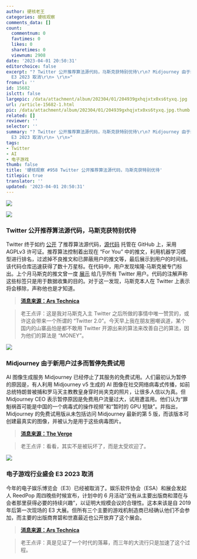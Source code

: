 ```yaml
---
author: 硬核老王
categories: 硬核观察
comments_data: []
count:
  commentnum: 0
  favtimes: 0
  likes: 0
  sharetimes: 0
  viewnum: 2908
date: '2023-04-01 20:50:31'
editorchoice: false
excerpt: "? Twitter 公开推荐算法源代码，马斯克获特别优待\r\n? Midjourney 由于新用户过多而暂停免费试用\r\n? 电子游戏行业盛会
  E3 2023 取消\r\n» \r\n»"
fromurl: ''
id: 15682
islctt: false
largepic: /data/attachment/album/202304/01/204939gxhqjxtx0xs6tyxq.jpg
url: /article-15682-1.html
pic: /data/attachment/album/202304/01/204939gxhqjxtx0xs6tyxq.jpg.thumb.jpg
related: []
reviewer: ''
selector: ''
summary: "? Twitter 公开推荐算法源代码，马斯克获特别优待\r\n? Midjourney 由于新用户过多而暂停免费试用\r\n? 电子游戏行业盛会
  E3 2023 取消\r\n» \r\n»"
tags:
- Twitter
- AI
- 电子游戏
thumb: false
title: '硬核观察 #958 Twitter 公开推荐算法源代码，马斯克获特别优待'
titlepic: true
translator: ''
updated: '2023-04-01 20:50:31'
---
```


![](/data/attachment/album/202304/01/204939gxhqjxtx0xs6tyxq.jpg)


![](/data/attachment/album/202304/01/204949dqnokgcqohr305dn.jpg)


### Twitter 公开推荐算法源代码，马斯克获特别优待


Twitter 终于如约 [公开](https://blog.twitter.com/en_us/topics/company/2023/a-new-era-of-transparency-for-twitter) 了推荐算法源代码，[源代码](https://github.com/twitter/the-algorithm) 托管在 GitHub 上，采用 AGPLv3 许可证。推荐算法控制着出现在 “For You” 中的推文，利用机器学习模型进行排名，过滤掉不良推文和已屏蔽用户的推文等，最后展示到用户的时间线。该代码仓库迅速获得了数十万星标。在代码中，用户发现埃隆·马斯克被专门标出。上个月马斯克的推文曾一度 [展示](/article-15540-1.html) 给几乎所有 Twitter 用户。代码的注解声称这些标签只是用于数据收集的目的。对于这一发现，马斯克本人在 Twitter 上表示将会移除，声称他也是才知道。



> 
> **[消息来源：Ars Technica](https://arstechnica.com/tech-policy/2023/03/twitter-posts-the-code-it-claims-determines-which-tweets-people-see-and-why/)**
> 
> 
> 



> 
> 老王点评：这是我对马斯克入主 Twitter 之后所做的事情中唯一赞赏的，或许这会带来一个所谓的 “Twitter 2.0”。今天早上我在朋友圈嘲讽道，某个国内的山寨品怕是都不敢用 Twitter 开源出来的算法来改善自己的算法，因为他们的算法是 “MONEY”。
> 
> 
> 


![](/data/attachment/album/202304/01/205001imuck5u2kj5k85b0.jpg)


### Midjourney 由于新用户过多而暂停免费试用


AI 图像生成服务 Midjourney 已经停止了其服务的免费试用。人们最初认为暂停的原因是，有人利用 Midjourney v5 生成的 AI 图像在社交网络病毒式传播，如前总统特朗普被捕和罗马天主教教皇身穿时尚夹克的照片，让很多人信以为真。但 Midjourney CEO 表示暂停原因是免费用户流量过大，试用遭滥用。他们认为“罪魁祸首可能是中国的一个病毒式的操作视频”和“暂时的 GPU 短缺”。并指出，Midjourney 的免费试用版从未包括访问 Midjourney 最新的第 5 版，而该版本可创建最真实的图像，并被认为是用于这些病毒图片。



> 
> **[消息来源：The Verge](https://www.theverge.com/2023/3/30/23662940/deepfake-viral-ai-misinformation-midjourney-stops-free-trials)**
> 
> 
> 



> 
> 老王点评：看看，其实不是被玩坏了，而是太受欢迎了。
> 
> 
> 


![](/data/attachment/album/202304/01/205015i5f0gk5k1l4fq00m.jpg)


### 电子游戏行业盛会 E3 2023 取消


今年的电子娱乐博览会（E3）已经被取消了。娱乐软件协会（ESA）和展会发起人 ReedPop 周四晚些时候宣布，计划中的 6 月活动“没有从主要出版商和潜在与会者那里获得必要的持续兴趣”，以证明大规模会议的合理性。这本来该是自 2019 年后第一次现场的 E3 大展。但所有三个主要的游戏机制造商已经确认他们不会参加，而主要的出版商育碧和世嘉最近也公开放弃了这个展会。



> 
> **[消息来源：Ars Technica](https://arstechnica.com/gaming/2023/03/how-the-internet-killed-e3/)**
> 
> 
> 



> 
> 老王点评：真是见证了一个时代的落幕，而三年的大流行只是加速了这个过程。
> 
> 
>